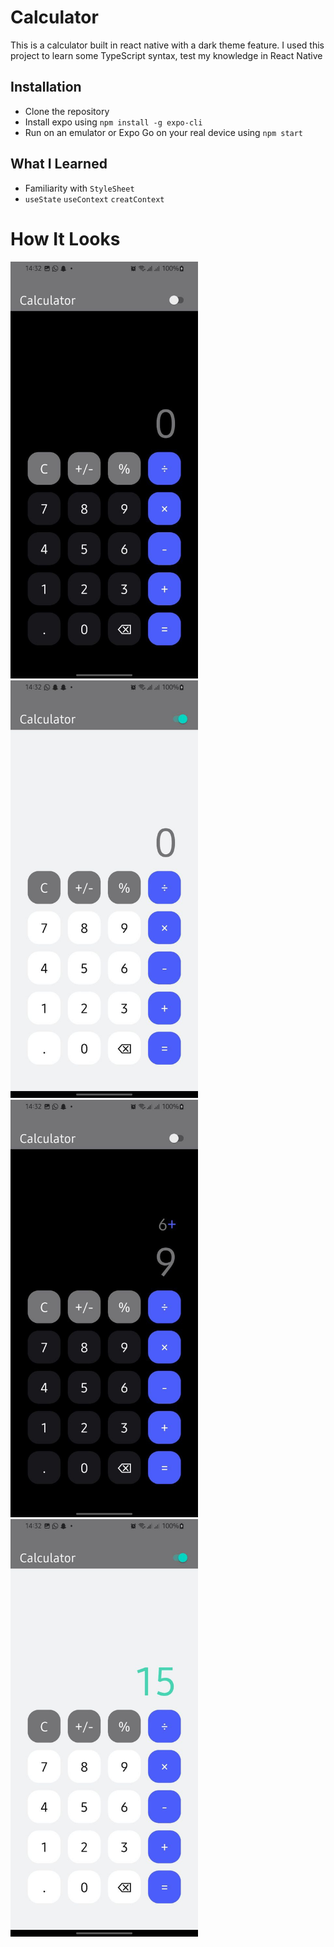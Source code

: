 # Calculator

This is a calculator built in react native with a dark theme feature. I used this project to learn some TypeScript syntax, test my knowledge in React Native

## Installation

-   Clone the repository
-   Install expo using `npm install -g expo-cli`
-   Run on an emulator or Expo Go on your real device using `npm start`

## What I Learned

-   Familiarity with `StyleSheet`
-   `useState` `useContext` `creatContext`

# How It Looks

<a href="/">
    <img src='./screenshots/1.jpg' style="width: 300px;"/>
</a >
<a href="/">
    <img src='./screenshots/2.jpg' style="width: 300px;"/>
</a>
<a href="/">
    <img src='./screenshots/3.jpg' style="width: 300px;"/>
</a>
<a href="/">
    <img src='./screenshots/4.jpg' style="width: 300px;"/>
</a>
